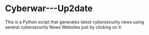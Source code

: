 # Cyberwar---Up2date
This is a Python script that generates latest cybersecurity news using several cybersecurity News Websites just by clicking on it.
